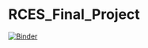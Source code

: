 # RCES_Final_Project
[![Binder](https://mybinder.org/badge_logo.svg)](https://mybinder.org/v2/gh/meredithkime/RCES_Final_Project/main?labpath=final_project.ipynb)